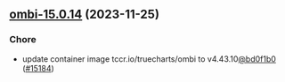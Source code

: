 

## [ombi-15.0.14](https://github.com/truecharts/charts/compare/ombi-15.0.13...ombi-15.0.14) (2023-11-25)

### Chore

- update container image tccr.io/truecharts/ombi to v4.43.10[@bd0f1b0](https://github.com/bd0f1b0) ([#15184](https://github.com/truecharts/charts/issues/15184))
  
  